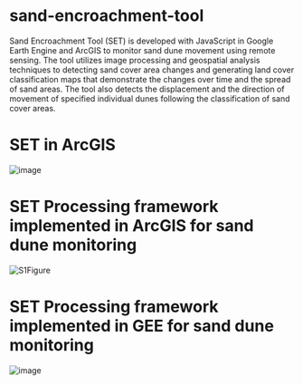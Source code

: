 # sand-encroachment-tool
Sand Encroachment Tool (SET) is developed with JavaScript in Google Earth Engine and ArcGIS to monitor sand dune movement using remote sensing. The tool utilizes image processing and geospatial analysis techniques to detecting sand cover area changes and generating land cover classification maps that demonstrate the changes over time and the spread of sand areas. The tool also detects the displacement and the direction of movement of specified individual dunes following the classification of sand cover areas. 

# SET in ArcGIS

![image](https://github.com/AhmedMAMahmoud/sand-encroachment-tool/assets/104382320/655586eb-2129-4379-9c98-f1e4fde6b6ec)

# SET Processing framework implemented in ArcGIS for sand dune monitoring

![S1Figure](https://github.com/AhmedMAMahmoud/sand-encroachment-tool/assets/104382320/25f935fc-8dc5-42e8-b5d3-51dec825a68e)

# SET Processing framework implemented in GEE for sand dune monitoring

![image](https://github.com/AhmedMAMahmoud/sand-encroachment-tool/assets/104382320/3dddd1b4-74ca-4aa8-91d8-8470dc6eafa8)


